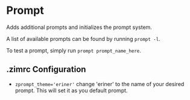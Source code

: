 Prompt
======

Adds additional prompts and initializes the prompt system.

A list of available prompts can be found by running `prompt -l`.

To test a prompt, simply run `prompt prompt_name_here`.

.zimrc Configuration
--------------------

  * `zprompt_theme='eriner'` change 'eriner' to the name of your desired prompt. This will set it as you default prompt.

